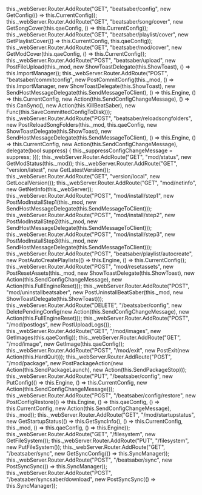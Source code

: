this._webServer.Router.AddRoute("GET", "beatsaber/config", new GetConfig(() => this.CurrentConfig));
			this._webServer.Router.AddRoute("GET", "beatsaber/song/cover", new GetSongCover(this.qaeConfig, () => this.CurrentConfig));
			this._webServer.Router.AddRoute("GET", "beatsaber/playlist/cover", new GetPlaylistCover(() => this.CurrentConfig, this.qaeConfig));
			this._webServer.Router.AddRoute("GET", "beatsaber/mod/cover", new GetModCover(this.qaeConfig, () => this.CurrentConfig));
			this._webServer.Router.AddRoute("POST", "beatsaber/upload", new PostFileUpload(this._mod, new ShowToastDelegate(this.ShowToast), () => this.ImportManager));
			this._webServer.Router.AddRoute("POST", "beatsaber/commitconfig", new PostCommitConfig(this._mod, () => this.ImportManager, new ShowToastDelegate(this.ShowToast), new SendHostMessageDelegate(this.SendMessageToClient), () => this.Engine, () => this.CurrentConfig, new Action(this.SendConfigChangeMessage), () => this.CanSync(), new Action(this.KillBeatSaber), new Func<bool>(this.SaveCommittedConfigToDisk)));
			this._webServer.Router.AddRoute("POST", "beatsaber/reloadsongfolders", new PostReloadSongFolders(this._mod, this.qaeConfig, new ShowToastDelegate(this.ShowToast), new SendHostMessageDelegate(this.SendMessageToClient), () => this.Engine, () => this.CurrentConfig, new Action(this.SendConfigChangeMessage), delegate(bool suppress)
			{
				this._suppressConfigChangeMessage = suppress;
			}));
			this._webServer.Router.AddRoute("GET", "mod/status", new GetModStatus(this._mod));
			this._webServer.Router.AddRoute("GET", "version/latest", new GetLatestVersion());
			this._webServer.Router.AddRoute("GET", "version/local", new GetLocalVersion());
			this._webServer.Router.AddRoute("GET", "mod/netinfo", new GetNetInfo(this._webServer));
			this._webServer.Router.AddRoute("POST", "mod/install/step1", new PostModInstallStep1(this._mod, new SendHostMessageDelegate(this.SendMessageToClient)));
			this._webServer.Router.AddRoute("POST", "mod/install/step2", new PostModInstallStep2(this._mod, new SendHostMessageDelegate(this.SendMessageToClient)));
			this._webServer.Router.AddRoute("POST", "mod/install/step3", new PostModInstallStep3(this._mod, new SendHostMessageDelegate(this.SendMessageToClient)));
			this._webServer.Router.AddRoute("POST", "beatsaber/playlist/autocreate", new PostAutoCreatePlaylists(() => this.Engine, () => this.CurrentConfig));
			this._webServer.Router.AddRoute("POST", "mod/resetassets", new PostResetAssets(this._mod, new ShowToastDelegate(this.ShowToast), new Action(this.SendConfigChangeMessage), new Action(this.FullEngineReset)));
			this._webServer.Router.AddRoute("POST", "mod/uninstallbeatsaber", new PostUninstallBeatSaber(this._mod, new ShowToastDelegate(this.ShowToast)));
			this._webServer.Router.AddRoute("DELETE", "/beatsaber/config", new DeletePendingConfig(new Action(this.SendConfigChangeMessage), new Action(this.FullEngineReset)));
			this._webServer.Router.AddRoute("POST", "/mod/postlogs", new PostUploadLogs());
			this._webServer.Router.AddRoute("GET", "/mod/images", new GetImages(this.qaeConfig));
			this._webServer.Router.AddRoute("GET", "/mod/image", new GetImage(this.qaeConfig));
			this._webServer.Router.AddRoute("POST", "/mod/exit", new PostExit(new Action(this.HardQuit)));
			this._webServer.Router.AddRoute("POST", "/mod/package", new PostPackageAction(new Action<string>(this.SendPackageLaunch), new Action<string>(this.SendPackageStop)));
			this._webServer.Router.AddRoute("PUT", "/beatsaber/config", new PutConfig(() => this.Engine, () => this.CurrentConfig, new Action(this.SendConfigChangeMessage)));
			this._webServer.Router.AddRoute("POST", "/beatsaber/config/restore", new PostConfigRestore(() => this.Engine, () => this.qaeConfig, () => this.CurrentConfig, new Action(this.SendConfigChangeMessage), this._mod));
			this._webServer.Router.AddRoute("GET", "/mod/startupstatus", new GetStartupStatus(() => this.GetSyncInfo(), () => this.CurrentConfig, this._mod, () => this.qaeConfig, () => this.Engine));
			this._webServer.Router.AddRoute("GET", "/filesystem", new GetFileSystem());
			this._webServer.Router.AddRoute("PUT", "/filesystem", new PutFileSystem());
			this._webServer.Router.AddRoute("GET", "/beatsaber/sync", new GetSyncConfig(() => this.SyncManager));
			this._webServer.Router.AddRoute("POST", "/beatsaber/sync", new PostSyncSync(() => this.SyncManager));
			this._webServer.Router.AddRoute("POST", "/beatsaber/syncsaber/download", new PostSyncSync(() => this.SyncManager));
